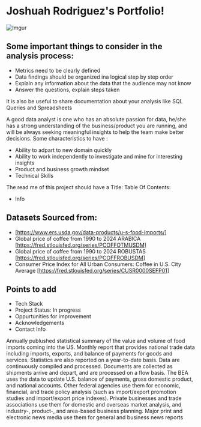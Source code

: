 # Joshuah Rodriguez's Portfolio!
![Imgur](https://imgur.com/zVNGFV6)

## Some important things to consider in the analysis process: 
- Metrics need to be clearly defined
- Data findings should be organized ina logical step by step order
- Explain any information about the data that the audience may not know
- Answer the questions, explain steps taken 

It is also be useful to share documentation about your analysis like SQL Queries and Spreadsheets


A good data analyst is one who has an absolute passion for data, he/she has a strong understanding of the business/product you are running, and will be always seeking meaningful insights to help the team make better decisions.
Some characteristics to have :
- Ability to adpart to new domain quickly
- Ability to work independently to investigate and mine for interesting insights
- Product and business growth mindset
- Technical Skills

  
The read me of this project should have a 
Title: 
Table Of Contents: 
- Info
  
## Datasets Sourced from:
* [https://www.ers.usda.gov/data-products/u-s-food-imports/]
* Global price of coffee from 1990 to 2024 ARABICA [https://fred.stlouisfed.org/series/PCOFFOTMUSDM]
* Global price of coffee from 1990 to 2024 ROBUSTAS [https://fred.stlouisfed.org/series/PCOFFROBUSDM]
* Consumer Price Index for All Urban Consumers: Coffee in U.S. City Average [https://fred.stlouisfed.org/series/CUSR0000SEFP01]

## Points to add
- Tech Stack
- Project Status: In progress 
- Oppurtunities for improvement
- Acknowledgements
- Contact Info


  
Annually publushed statistical summary of the value and volume of food imports coming into the US. Monthly report that provides national trade data including imports, exports, and balance of payments for goods and services. Statistics are also reported on a year-to-date basis. Data are continuously compiled and processed. Documents are collected as shipments arrive and depart, and are processed on a flow basis. The BEA uses the data to update U.S. balance of payments, gross domestic product, and national accounts. Other federal agencies use them for economic, financial, and trade policy analysis (such as import/export promotion studies and import/export price indexes). Private businesses and trade associations use them for domestic and overseas market analysis, and industry-, product-, and area-based business planning. Major print and electronic news media use them for general and business news reports
